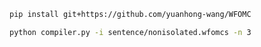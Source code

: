 ```bash
pip install git+https://github.com/yuanhong-wang/WFOMC
```

```bash
python compiler.py -i sentence/nonisolated.wfomcs -n 3               
```